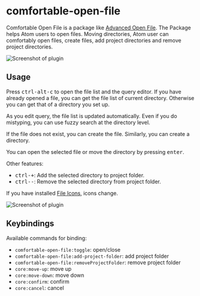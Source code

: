 # comfortable-open-file

Comfortable Open File is a package like
[Advanced Open File](https://github.com/Osmose/advanced-open-file).
The Package helps Atom users to open files.
Moving directories, Atom user can comfortably open files,
create files, add project directories and remove project directories.

![Screenshot of plugin](https://user-images.githubusercontent.com/21008974/36074882-bdecee48-0f89-11e8-8b22-016614704c01.png)

## Usage

Press <kbd>ctrl-alt-c</kbd> to open the file list and the query editor.
If you have already opened a file, you can get the file list of current directory.
Otherwise you can get that of a directory you set up.

As you edit query, the file list is updated automatically.
Even if you do mistyping, you can use fuzzy search at the directory level.

If the file does not exist, you can create the file.
Similarly, you can create a directory.

You can open the selected file or move the directory by pressing <kbd>enter</kbd>.

Other features:

- <kbd>ctrl-+</kbd>: Add the selected directory to project folder.
- <kbd>ctrl--</kbd>: Remove the selected directory from project folder.

If you have installed [File Icons](https://github.com/file-icons/atom), icons change.

![Screenshot of plugin](https://user-images.githubusercontent.com/21008974/36074883-be27ea0c-0f89-11e8-9230-b495e8e434ef.png)

## Keybindings

Available commands for binding:

- `comfortable-open-file:toggle`: open/close
- `comfortable-open-file:add-project-folder`: add project folder
- `comfortable-open-file:removeProjectFolder`: remove project folder
- `core:move-up`: move up
- `core:move-down`: move down
- `core:confirm`: confirm
- `core:cancel`: cancel
